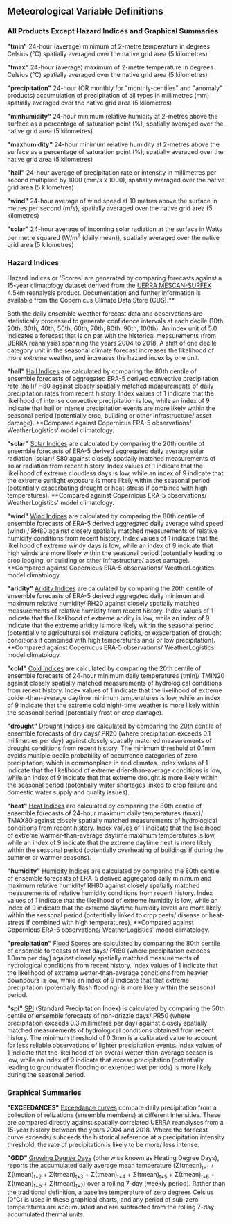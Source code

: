 ## Meteorological Variable Definitions

### All Products Except Hazard Indices and Graphical Summaries

**"tmin"** 24-hour (average) minimum of 2-metre temperature in degrees Celsius (°C) spatially averaged over the native grid area (5 kilometres)

**"tmax"** 24-hour (average) maximum of 2-metre temperature in degrees Celsius (°C) spatially averaged over the native grid area (5 kilometres)

**"precipitation"** 24-hour (OR monthly for "monthly-centiles" and "anomaly" products) accumulation of precipitation of all types in millimetres (mm) spatially averaged over the native grid area (5 kilometres)

**"minhumidity"** 24-hour minimum relative humidity at 2-metres above the surface as a percentage of saturation point (%), spatially averaged over the native grid area (5 kilometres)

**"maxhumidity"** 24-hour minimum relative humidity at 2-metres above the surface as a percentage of saturation point (%), spatially averaged over the native grid area (5 kilometres)

**"hail"** 24-hour average of precipitation rate or intensity in millimetres per second multiplied by 1000 (mm/s x 1000), spatially averaged over the native grid area (5 kilometres)

**"wind"** 24-hour average of wind speed at 10 metres above the surface in metres per second (m/s), spatially averaged over the native grid area (5 kilometres)

**"solar"** 24-hour average of incoming solar radiation at the surface in Watts per metre squared (W/m<sup>2</sup> (daily mean)), spatially averaged over the native grid area (5 kilometres)

### Hazard Indices

Hazard Indices or 'Scores' are generated by comparing forecasts against a 15-year climatology dataset derived from the [UERRA MESCAN-SURFEX](https://cds.climate.copernicus.eu/cdsapp#!/dataset/reanalysis-uerra-europe-single-levels?tab=overview) 4.5km reanalysis product. Documentation and further information is available from the Copernicus Climate Data Store (CDS).**

Both the daily ensemble weather forecast data and observations are statistically processed to generate confidence intervals at each decile (10th, 20th, 30th, 40th, 50th, 60th, 70th, 80th, 90th, 100th). An index unit of 5.0 indicates a forecast that is on par with the historical measurements (from UERRA reanalysis) spanning the years 2004 to 2018. A shift of one decile category unit in the seasonal climate forecast increases the likelihood of more extreme weather, and increases the hazard index by one unit.

**"hail"** <ins>Hail Indices</ins> are calculated by comparing the 80th centile of ensemble forecasts of aggregated ERA-5 derived convective precipitation rate (hail)/ H80 against closely spatially matched measurements of daily precipitation rates from recent history. Index values of 1 indicate that the likelihood of intense convective precipitation is low, while an index of 9 indicate that hail or intense precipitation events are more likely within the seasonal period (potentially crop, building or other infrastructure/ asset damage). **Compared against Copernicus ERA-5 observations/ WeatherLogistics' model climatology.

**"solar"** <ins>Solar Indices</ins> are calculated by comparing the 20th centile of ensemble forecasts of ERA-5 derived aggregated daily average solar radiation (solar)/ S80 against closely spatially matched measurements of solar radiation from recent history. Index values of 1 indicate that the likelihood of extreme cloudless days is low, while an index of 9 indicate that the extreme sunlight exposure is more likely within the seasonal period (potentially exacerbating drought or heat-stress if combined with high temperatures). **Compared against Copernicus ERA-5 observations/ WeatherLogistics' model climatology.

**"wind"** <ins>Wind Indices</ins> are calculated by comparing the 80th centile of ensemble forecasts of ERA-5 derived aggregated daily average wind speed (wind) / RH80 against closely spatially matched measurements of relative humidity conditions from recent history. Index values of 1 indicate that the likelihood of extreme windy days is low, while an index of 9 indicate that high winds are more likely within the seasonal period (potentially leading to crop lodging, or building or other infrastructure/ asset damage). **Compared against Copernicus ERA-5 observations/ WeatherLogistics' model climatology.

**"aridity"** <ins>Aridity Indices</ins> are calculated by comparing the 20th centile of ensemble forecasts of ERA-5 derived aggregated daily minimum and maximum relative humidity/ RH20 against closely spatially matched measurements of relative humidity from recent history. Index values of 1 indicate that the likelihood of extreme aridity is low, while an index of 9 indicate that the extreme aridity is more likely within the seasonal period (potentially to agricultural soil moisture deficits, or exacerbation of drought conditions if combined with high temperatures and/ or low precipitation). **Compared against Copernicus ERA-5 observations/ WeatherLogistics' model climatology.

**"cold"** <ins>Cold Indices</ins> are calculated by comparing the 20th centile of ensemble forecasts of 24-hour minimum daily temperatures (tmin)/ TMIN20 against closely spatially matched measurements of hydrological conditions from recent history. Index values of 1 indicate that the likelihood of extreme colder-than-average daytime minimum temperatures is low, while an index of 9 indicate that the extreme cold night-time weather is more likely within the seasonal period (potentially frost or crop damage).

**"drought"** <ins>Drought Indices</ins> are calculated by comparing the 20th centile of ensemble forecasts of dry days/ PR20 (where precipitation exceeds 0.1 millimetres per day) against closely spatially matched measurements of drought conditions from recent history. The minimum threshold of 0.1mm avoids multiple decile probability of occurrence categories of zero precipitation, which is commonplace in arid climates. Index values of 1 indicate that the likelihood of extreme drier-than-average conditions is low, while an index of 9 indicate that that extreme drought is more likely within the seasonal period (potentially water shortages linked to crop failure and domestic water supply and quality issues).

**"heat"** <ins>Heat Indices</ins> are calculated by comparing the 80th centile of ensemble forecasts of 24-hour maximum daily temperatures (tmax)/ TMAX80 against closely spatially matched measurements of hydrological conditions from recent history. Index values of 1 indicate that the likelihood of extreme warmer-than-average daytime maximum temperatures is low, while an index of 9 indicate that the extreme daytime heat is more likely within the seasonal period (potentially overheating of buildings if during the summer or warmer seasons).

**"humidity"** <ins>Humidity Indices</ins> are calculated by comparing the 80th centile of ensemble forecasts of ERA-5 derived aggregated daily minimum and maximum relative humidity/ RH80 against closely spatially matched measurements of relative humidity conditions from recent history. Index values of 1 indicate that the likelihood of extreme humidity is low, while an index of 9 indicate that the extreme daytime humidity levels are more likely within the seasonal period (potentially linked to crop pests/ disease or heat-stress if combined with high temperatures). **Compared against Copernicus ERA-5 observations/ WeatherLogistics' model climatology.

**"precipitation"** <ins>Flood Scores</ins> are calculated by comparing the 80th centile of ensemble forecasts of wet days/ PR80 (where precipitation exceeds 1.0mm per day) against closely spatially matched measurements of hydrological conditions from recent history. Index values of 1 indicate that the likelihood of extreme wetter-than-average conditions from heavier downpours is low, while an index of 9 indicate that that extreme precipitation (potentially flash flooding) is more likely within the seasonal period.

**"spi"** <ins>SPI</ins> (Standard Precipitation Index) is calculated by comparing the 50th centile of ensemble forecasts of non-drizzle days/ PR50 (where precipitation exceeds 0.3 millimetres per day) against closely spatially matched measurements of hydrological conditions obtained from recent history. The minimum threshold of 0.3mm is a calibrated value to account for less reliable observations of lighter precipitation events. Index values of 1 indicate that the likelihood of an overall wetter-than-average season is low, while an index of 9 indicate that excess precipitation (potentially leading to groundwater flooding or extended wet periods) is more likely during the seasonal period.

### Graphical Summaries

**"EXCEEDANCES"** <ins>Exceedance curves</ins> compare daily precipitation from a collection of relizations (ensemble members) at different intensities. These are compared directly against spatially correlated UERRA reanalyses from a 15-year history between the years 2004 and 2018. Where the forecast curve exceeds/ subceeds the historical reference at a precipitation intensity threshold, the rate of precipitation is likely to be more/ less intense. 

**"GDD"** <ins>Growing Degree Days</ins> (otherwise known as Heating Degree Days), reports the accumulated daily average mean temperature (Σ(tmean)<sub>t+1</sub> + Σ(tmean)<sub>t+2</sub> + Σ(tmean)<sub>t+3</sub> + Σ(tmean)<sub>t+4</sub> + Σ(tmean)<sub>t+5</sub> + Σ(tmean)<sub>t+6</sub> + Σ(tmean)<sub>t+6</sub> + Σ(tmean)<sub>t+7</sub>) over a rolling 7-day (weekly period). Rather than the traditional definition, a baseline temperature of zero degrees Celsius (0°C) is used in these graphical charts, and any period of sub-zero temperatures are accumulated and are subtracted from the rolling 7-day accumulated thermal units.
